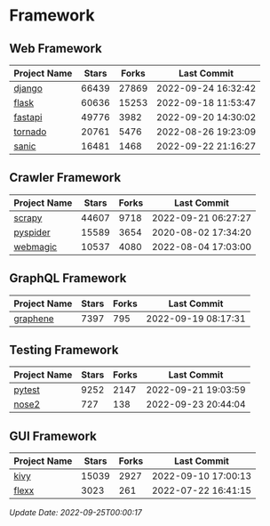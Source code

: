 # Framework

## Web Framework
| Project Name | Stars | Forks | Last Commit |
| ------------ | ----- | ----- | ----------- |
| [django](https://github.com/django/django) | 66439 | 27869 | 2022-09-24 16:32:42 |
| [flask](https://github.com/pallets/flask) | 60636 | 15253 | 2022-09-18 11:53:47 |
| [fastapi](https://github.com/tiangolo/fastapi) | 49776 | 3982 | 2022-09-20 14:30:02 |
| [tornado](https://github.com/tornadoweb/tornado) | 20761 | 5476 | 2022-08-26 19:23:09 |
| [sanic](https://github.com/sanic-org/sanic) | 16481 | 1468 | 2022-09-22 21:16:27 |

## Crawler Framework
| Project Name | Stars | Forks | Last Commit |
| ------------ | ----- | ----- | ----------- |
| [scrapy](https://github.com/scrapy/scrapy) | 44607 | 9718 | 2022-09-21 06:27:27 |
| [pyspider](https://github.com/binux/pyspider) | 15589 | 3654 | 2020-08-02 17:34:20 |
| [webmagic](https://github.com/code4craft/webmagic) | 10537 | 4080 | 2022-08-04 17:03:00 |

## GraphQL Framework
| Project Name | Stars | Forks | Last Commit |
| ------------ | ----- | ----- | ----------- |
| [graphene](https://github.com/graphql-python/graphene) | 7397 | 795 | 2022-09-19 08:17:31 |

## Testing Framework
| Project Name | Stars | Forks | Last Commit |
| ------------ | ----- | ----- | ----------- |
| [pytest](https://github.com/pytest-dev/pytest) | 9252 | 2147 | 2022-09-21 19:03:59 |
| [nose2](https://github.com/nose-devs/nose2) | 727 | 138 | 2022-09-23 20:44:04 |

## GUI Framework
| Project Name | Stars | Forks | Last Commit |
| ------------ | ----- | ----- | ----------- |
| [kivy](https://github.com/kivy/kivy) | 15039 | 2927 | 2022-09-10 17:00:13 |
| [flexx](https://github.com/flexxui/flexx) | 3023 | 261 | 2022-07-22 16:41:15 |

*Update Date: 2022-09-25T00:00:17*